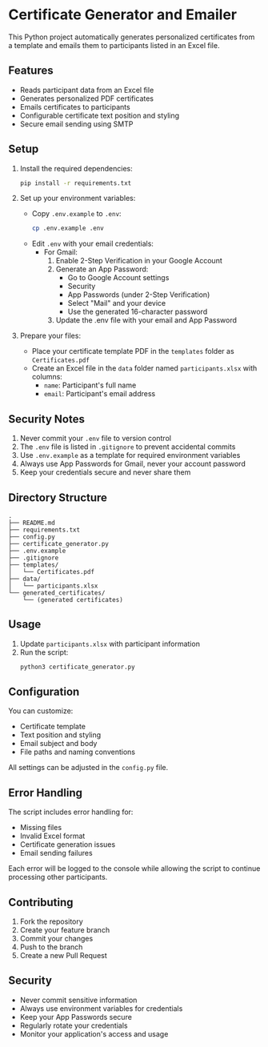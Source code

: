 # Certificate Generator and Emailer

This Python project automatically generates personalized certificates from a template and emails them to participants listed in an Excel file.

## Features

- Reads participant data from an Excel file
- Generates personalized PDF certificates
- Emails certificates to participants
- Configurable certificate text position and styling
- Secure email sending using SMTP

## Setup

1. Install the required dependencies:
   ```bash
   pip install -r requirements.txt
   ```

2. Set up your environment variables:
   - Copy `.env.example` to `.env`:
     ```bash
     cp .env.example .env
     ```
   - Edit `.env` with your email credentials:
     - For Gmail:
       1. Enable 2-Step Verification in your Google Account
       2. Generate an App Password:
          - Go to Google Account settings
          - Security
          - App Passwords (under 2-Step Verification)
          - Select "Mail" and your device
          - Use the generated 16-character password
       3. Update the .env file with your email and App Password

3. Prepare your files:
   - Place your certificate template PDF in the `templates` folder as `Certificates.pdf`
   - Create an Excel file in the `data` folder named `participants.xlsx` with columns:
     - `name`: Participant's full name
     - `email`: Participant's email address

## Security Notes

1. Never commit your `.env` file to version control
2. The `.env` file is listed in `.gitignore` to prevent accidental commits
3. Use `.env.example` as a template for required environment variables
4. Always use App Passwords for Gmail, never your account password
5. Keep your credentials secure and never share them

## Directory Structure

```
.
├── README.md
├── requirements.txt
├── config.py
├── certificate_generator.py
├── .env.example
├── .gitignore
├── templates/
│   └── Certificates.pdf
├── data/
│   └── participants.xlsx
└── generated_certificates/
    └── (generated certificates)
```

## Usage

1. Update `participants.xlsx` with participant information
2. Run the script:
   ```bash
   python3 certificate_generator.py
   ```

## Configuration

You can customize:
- Certificate template
- Text position and styling
- Email subject and body
- File paths and naming conventions

All settings can be adjusted in the `config.py` file.

## Error Handling

The script includes error handling for:
- Missing files
- Invalid Excel format
- Certificate generation issues
- Email sending failures

Each error will be logged to the console while allowing the script to continue processing other participants.

## Contributing

1. Fork the repository
2. Create your feature branch
3. Commit your changes
4. Push to the branch
5. Create a new Pull Request

## Security

- Never commit sensitive information
- Always use environment variables for credentials
- Keep your App Passwords secure
- Regularly rotate your credentials
- Monitor your application's access and usage
